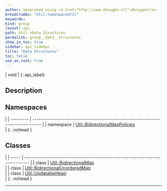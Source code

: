 ```yaml
---
author: Generated using <a href="http://www.doxygen.nl/">Doxygen</a>
breadcrumbs: "Util:namespaceUtil"
keywords: 
kind: group
layout: api
path: Util->Data Structures
permalink: group__data__structures
show_in_toc: true
sidebar: api_sidebar
title: "Data Structures"
toc: false
use_as_root: true
---
```


| void |
{:.api_label}

## Description





## Namespaces

|
| --------- | ---------------------------------------------------------------------------------- | 
| namespace | [Util::BidirectionalMapPolicies](namespaceUtil_1_1BidirectionalMapPolicies) <br/>  | 
{: .nohead }

## Classes

|
| ----- | -------------------------------------------------------------------------------- | 
| class | [Util::BidirectionalMap](classUtil_1_1BidirectionalMap) <br/>                    | 
| class | [Util::BidirectionalUnorderedMap](classUtil_1_1BidirectionalUnorderedMap) <br/>  | 
| class | [Util::UpdatableHeap](classUtil_1_1UpdatableHeap) <br/>                          | 
{: .nohead }

-------------------------------------------------------------------

